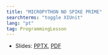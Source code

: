 ```yaml
---
title: "MICROPYTHON NO SPIKE PRIME"
searchterms: "toggle XIUnit"
lang: "pt"
tag: ProgrammingLesson
---
```

 <ul>
 <li class="ng-binding">Slides:
 <a href="ProgrammingLessons/MicroPythonIntro.pptx">PPTX</a>,
 <a href="ProgrammingLessons/MicroPythonIntro.pdf">PDF</a>
 </li>
 </ul>
